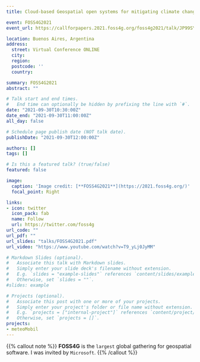 ```yaml
---
title: Cloud-based Geospatial open systems for mitigating climate change research directions, challenges, and future perspectives

event: FOSS4G2021
event_url: https://callforpapers.2021.foss4g.org/foss4g2021/talk/JP99SY/index.html

location: Buenos Aires, Argentina
address:
  street: Virtual Conference ONLINE
  city: 
  region: 
  postcode: ''
  country: 

summary: FOSS4G2021
abstract: ""

# Talk start and end times.
#   End time can optionally be hidden by prefixing the line with `#`.
date: "2021-09-30T10:30:00Z"
date_end: "2021-09-30T11:00:00Z"
all_day: false

# Schedule page publish date (NOT talk date).
publishDate: "2021-09-30T12:00:00Z"

authors: []
tags: []

# Is this a featured talk? (true/false)
featured: false

image:
  caption: 'Image credit: [**FOSS4G2021**](https://2021.foss4g.org/)'
  focal_point: Right

links:
- icon: twitter
  icon_pack: fab
  name: Follow
  url: https://twitter.com/foss4g
url_code: ""
url_pdf: ""
url_slides: "talks/FOSS4G2021.pdf"
url_video: "https://www.youtube.com/watch?v=T9_yLj0JyMM"

# Markdown Slides (optional).
#   Associate this talk with Markdown slides.
#   Simply enter your slide deck's filename without extension.
#   E.g. `slides = "example-slides"` references `content/slides/example-slides.md`.
#   Otherwise, set `slides = ""`.
#slides: example

# Projects (optional).
#   Associate this post with one or more of your projects.
#   Simply enter your project's folder or file name without extension.
#   E.g. `projects = ["internal-project"]` references `content/project/deep-learning/index.md`.
#   Otherwise, set `projects = []`.
projects:
- meteoMobil
---
```


{{% callout note %}}
**FOSS4G** is the `largest` global gathering for geospatial software. I was invited by `Microsoft`.
{{% /callout %}}


